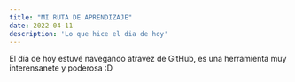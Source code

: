 ```yaml
---
title: "MI RUTA DE APRENDIZAJE"
date: 2022-04-11
description: 'Lo que hice el dia de hoy'
---
```


El día de hoy estuvé navegando atravez de GitHub, es una herramienta muy interensanete y poderosa :D
